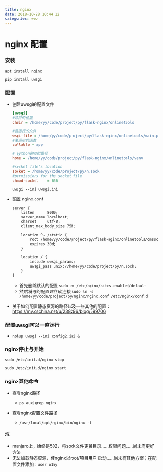 ```yaml
---
title: nginx
date: 2018-10-28 10:44:12
categories: web
---
```


# nginx 配置

### 安装

`apt install nginx   `

`pip install uwsgi`



 ### 配置



- 创建uwsgi的配置文件

  ```ini
  [uwsgi]
  #项目的位置
  chdir = /home/yy/code/project/py/flask-nginx/onlinetools
  
  #要运行的文件
  wsgi-file = /home/yy/code/project/py/flask-nginx/onlinetools/main.py
  #要调用的函数
  callable = app
  
  # python的虚拟路径
  home = /home/yy/code/project/py/flask-nginx/onlinetools/venv
  
  #socket file's location
  socket = /home/yy/code/project/py/n.sock
  #permissions for the socket file
  chmod-socket    = 666
  ```

  `uwsgi --ini uwsgi.ini `

- 配置 nginx.conf 

  ```xml
  server {
      listen      8000;
      server_name localhost;
      charset     utf-8;
      client_max_body_size 75M;
  
      location ^~ /static {
          root /home/yy/code/project/py/flask-nginx/onlinetools/cmsscan; # static的上层目录
          expires 30d;
      }
  
      location / {
          include uwsgi_params;
          uwsgi_pass unix://home/yy/code/project/py/n.sock;
      }
  }
  ```

  

  - 首先删除默认的配置 `sudo rm /etc/nginx/sites-enabled/default`
  - 然后将写的配置建立软连接 `sudo ln -s /home/yy/code/project/py/nginx/nginx.conf /etc/nginx/conf.d`

- 关于如何配置静态资源的路径以及一些其他的配置：https://my.oschina.net/u/238296/blog/599706



### 配置uwsgi可以一直运行

- `nohup uwsgi --ini config2.ini & `



### nginx停止与开始

`sudo /etc/init.d/nginx stop`

`sudo /etc/init.d/nginx start`

### nginx其他命令

- 查看nginx路径
  - `ps aux|grep nginx `

- 查看nginx配置文件路径
  - `/usr/local/opt/nginx/bin/nginx -t `



#### 坑

- manjaro上，始终是502，将sock文件更换目录……权限问题……尚未有更好方法
- 无法加载静态资源，使nginx以root/项目用户  启动……尚未有其他方案；在配置文件添加：`user o1hy`



